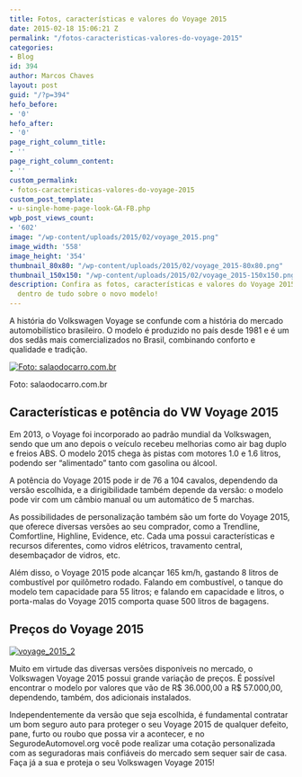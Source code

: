 ```yaml
---
title: Fotos, características e valores do Voyage 2015
date: 2015-02-18 15:06:21 Z
permalink: "/fotos-caracteristicas-valores-do-voyage-2015"
categories:
- Blog
id: 394
author: Marcos Chaves
layout: post
guid: "/?p=394"
hefo_before:
- '0'
hefo_after:
- '0'
page_right_column_title:
- ''
page_right_column_content:
- ''
custom_permalink:
- fotos-caracteristicas-valores-do-voyage-2015
custom_post_template:
- u-single-home-page-look-GA-FB.php
wpb_post_views_count:
- '602'
image: "/wp-content/uploads/2015/02/voyage_2015.png"
image_width: '558'
image_height: '354'
thumbnail_80x80: "/wp-content/uploads/2015/02/voyage_2015-80x80.png"
thumbnail_150x150: "/wp-content/uploads/2015/02/voyage_2015-150x150.png"
description: Confira as fotos, características e valores do Voyage 2015 e fique por
  dentro de tudo sobre o novo modelo!
---
```


A história do Volkswagen Voyage se confunde com a história do mercado automobilístico brasileiro. O modelo é produzido no país desde 1981 e é um dos sedãs mais comercializados no Brasil, combinando conforto e qualidade e tradição.

<div id="attachment_395"  class="wp-caption aligncenter">
  <a href="/wp-content/uploads/2015/02/voyage_2015.png"><img style="height: auto; max-width: 78%;" class="size-full wp-image-395" src="/wp-content/uploads/2015/02/voyage_2015.png" alt="Foto: salaodocarro.com.br" width="558" height="354" srcset="/wp-content/uploads/2015/02/voyage_2015.png 558w, /wp-content/uploads/2015/02/voyage_2015-250x159.png 250w, /wp-content/uploads/2015/02/voyage_2015-120x76.png 120w" sizes="(max-width: 558px) 100vw, 558px" /></a>
  
  <p class="wp-caption-text">
    Foto: salaodocarro.com.br
  </p>
</div>

## Características e potência do VW Voyage 2015

Em 2013, o Voyage foi incorporado ao padrão mundial da Volkswagen, sendo que um ano depois o veículo recebeu melhorias como air bag duplo e freios ABS. O modelo 2015 chega às pistas com motores 1.0 e 1.6 litros, podendo ser “alimentado” tanto com gasolina ou álcool.

A potência do Voyage 2015 pode ir de 76 a 104 cavalos, dependendo da versão escolhida, e a dirigibilidade também depende da versão: o modelo pode vir com um câmbio manual ou um automático de 5 marchas.

As possibilidades de personalização também são um forte do Voyage 2015, que oferece diversas versões ao seu comprador, como a Trendline, Comfortline, Highline, Evidence, etc. Cada uma possui características e recursos diferentes, como vidros elétricos, travamento central, desembaçador de vidros, etc.

Além disso, o Voyage 2015 pode alcançar 165 km/h, gastando 8 litros de combustível por quilômetro rodado. Falando em combustível, o tanque do modelo tem capacidade para 55 litros; e falando em capacidade e litros, o porta-malas do Voyage 2015 comporta quase 500 litros de bagagens.

## Preços do Voyage 2015

[<img class=" size-full wp-image-396 aligncenter" src="/wp-content/uploads/2015/02/voyage_2015_2.png" alt="voyage_2015_2" width="554" height="231" srcset="/wp-content/uploads/2015/02/voyage_2015_2.png 554w, /wp-content/uploads/2015/02/voyage_2015_2-250x104.png 250w, /wp-content/uploads/2015/02/voyage_2015_2-120x50.png 120w" sizes="(max-width: 554px) 100vw, 554px" />](/wp-content/uploads/2015/02/voyage_2015_2.png)

Muito em virtude das diversas versões disponíveis no mercado, o Volkswagen Voyage 2015 possui grande variação de preços. É possível encontrar o modelo por valores que vão de R$ 36.000,00 a R$ 57.000,00, dependendo, também, dos adicionais instalados.

Independentemente da versão que seja escolhida, é fundamental contratar um bom seguro auto para proteger o seu Voyage 2015 de qualquer defeito, pane, furto ou roubo que possa vir a acontecer, e no SegurodeAutomovel.org você pode realizar uma cotação personalizada com as seguradoras mais confiáveis do mercado sem sequer sair de casa. Faça já a sua e proteja o seu Volkswagen Voyage 2015!